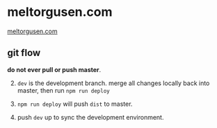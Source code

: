 # meltorgusen.com

[meltorgusen.com](meltorgusen.com)

## git flow

__do not ever pull or push master__. 

2. `dev` is the development branch. merge all changes locally back into master, then run `npm run deploy`

1. `npm run deploy` will push `dist` to master.

3. push `dev` up to sync the development environment.
